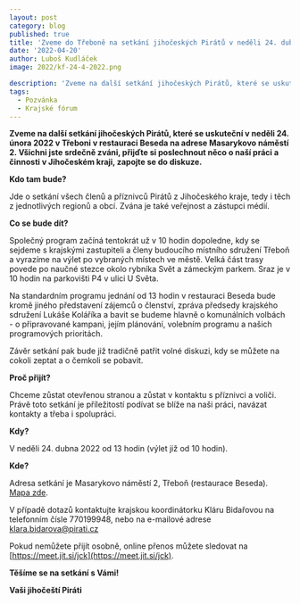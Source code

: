 ```yaml
---
layout: post
category: blog
published: true
title: 'Zveme do Třeboně na setkání jihočeských Pirátů v neděli 24. dubna 2022'
date: '2022-04-20'
author: Luboš Kudláček
image: 2022/kf-24-4-2022.png

description: 'Zveme na další setkání jihočeských Pirátů, které se uskuteční v neděli 24. února 2022 v Třeboni v restauraci Beseda na adrese Masarykovo náměstí 2. Všichni jste srdečně zváni, přijďte si poslechnout něco o naší práci a činnosti v Jihočeském kraji, zapojte se do diskuze.'
tags:
  - Pozvánka
  - Krajské fórum
---
```

**Zveme na další setkání jihočeských Pirátů, které se uskuteční v neděli 24. února 2022 v Třeboni v restauraci Beseda na adrese Masarykovo náměstí 2. Všichni jste srdečně zváni, přijďte si poslechnout něco o naší práci a činnosti v Jihočeském kraji, zapojte se do diskuze.**

**Kdo tam bude?**

Jde o setkání všech členů a příznivců Pirátů z Jihočeského kraje, tedy i těch z jednotlivých regionů a obcí. Zvána je také veřejnost a zástupci médií.

**Co se bude dít?**

Společný program začíná tentokrát už v 10 hodin dopoledne, kdy se sejdeme s krajskými zastupiteli a členy budoucího místního sdružení Třeboň a vyrazíme na výlet po vybraných místech ve městě. Velká část trasy povede po naučné stezce okolo rybníka Svět a zámeckým parkem. Sraz je v 10 hodin na parkovišti P4 v ulici U Světa.

Na standardním programu jednání od 13 hodin v restauraci Beseda bude kromě jiného představení zájemců o členství, zpráva předsedy krajského sdružení Lukáše Koláříka a bavit se budeme hlavně o komunálních volbách - o připravované kampani, jejím plánování, volebním programu a našich programových prioritách.

Závěr setkání pak bude již tradičně patřit volné diskuzi, kdy se můžete na cokoli zeptat a o čemkoli se pobavit.

**Proč přijít?**

Chceme zůstat otevřenou stranou a zůstat v kontaktu s příznivci a voliči. Právě toto setkání je příležitostí podívat se blíže na naši práci, navázat kontakty a třeba i spolupráci.

**Kdy?**

V neděli 24. dubna 2022 od 13 hodin (výlet již od 10 hodin).

**Kde?**

Adresa setkání je Masarykovo náměstí 2, Třeboň (restaurace Beseda). [Mapa zde](https://goo.gl/maps/Ar8tebDpPh9DaSb28). 

V případě dotazů kontaktujte krajskou koordinátorku Kláru Bidařovou na telefonním čísle 770199948, nebo na e-mailové adrese klara.bidarova@pirati.cz

Pokud nemůžete přijít osobně, online přenos můžete sledovat na [https://meet.jit.si/jck](https://meet.jit.si/jck).

**Těšíme se na setkání s Vámi!**

**Vaši jihočeští Piráti**